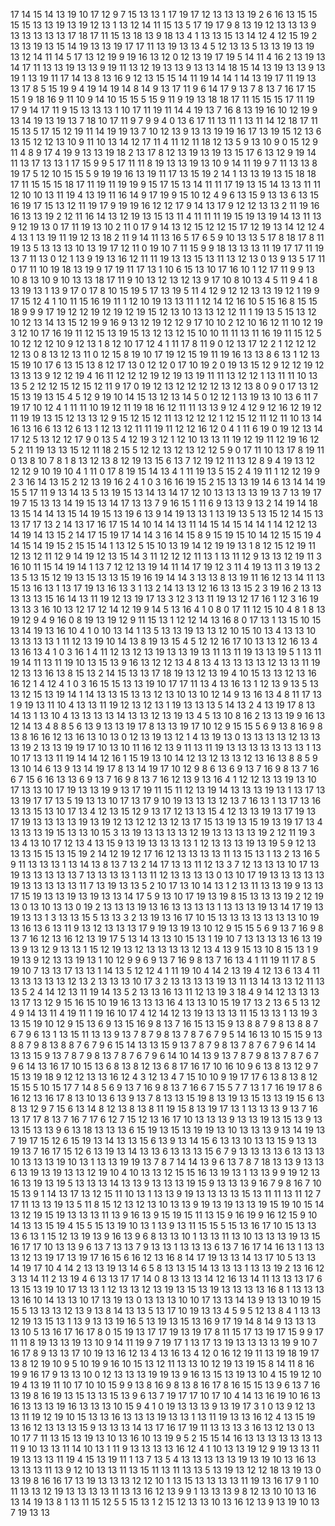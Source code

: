 17
14
15
14
13
19
10
17
12
9
7
15
13
13
1
17
19
17
12
13
13
13
19
2
6
16
13
15
15
15
15
13
13
19
13
19
12
13
1
13
12
14
11
15
13
5
17
19
17
9
8
13
19
12
13
13
13
9
13
13
13
13
13
17
18
17
11
15
13
18
13
9
18
13
4
1
13
13
15
13
14
12
4
12
15
19
2
13
13
19
13
15
14
19
13
13
19
17
17
11
13
19
13
13
4
5
12
13
13
5
13
13
19
13
19
13
12
14
11
14
5
17
13
12
19
9
19
16
13
12
0
12
13
19
17
19
5
14
11
4
16
2
13
19
13
14
17
11
13
13
19
13
13
9
19
11
13
12
19
13
13
9
13
13
14
18
15
14
13
19
13
13
9
13
19
1
13
19
11
17
14
13
8
13
16
9
12
13
15
15
14
11
19
14
14
1
14
13
19
17
11
19
13
13
17
8
5
15
19
9
4
19
14
19
14
8
14
9
13
17
11
9
6
14
17
9
13
7
8
13
7
16
17
15
15
1
9
18
16
9
11
10
9
14
10
15
15
5
15
9
11
9
19
13
18
18
17
11
15
15
15
17
11
19
17
9
14
17
11
9
15
13
13
13
1
10
17
11
19
11
14
4
19
13
7
16
8
13
19
16
10
12
19
9
13
14
19
13
19
13
7
18
10
17
11
9
7
9
9
4
0
13
6
17
11
13
11
1
13
11
14
12
18
17
11
15
13
5
17
15
12
19
11
14
19
19
13
7
10
12
13
9
13
13
19
19
16
17
13
19
15
12
13
6
13
15
12
12
13
10
9
11
10
13
14
12
17
11
4
11
12
11
18
12
13
5
9
13
10
9
0
15
12
9
11
4
8
9
17
4
19
9
13
13
19
18
2
13
17
8
12
13
19
13
19
13
15
17
6
13
12
9
19
14
11
13
17
13
13
1
17
15
9
9
5
17
11
11
8
19
13
13
19
13
10
9
14
11
19
9
7
11
13
13
8
19
17
5
12
10
15
15
5
9
19
19
16
13
19
11
17
13
15
19
2
14
1
13
13
19
13
15
18
18
17
11
15
15
15
18
17
11
19
11
19
19
9
15
17
15
13
14
11
11
17
19
13
15
14
13
13
11
11
12
10
10
13
11
19
4
13
19
11
16
14
9
17
19
9
15
10
12
4
9
6
13
15
9
13
13
6
13
15
16
19
17
15
13
12
11
19
17
9
19
19
16
12
12
17
9
14
13
17
9
12
12
13
13
2
11
19
16
16
13
13
19
2
12
11
16
14
13
12
19
13
15
13
11
4
11
11
11
19
15
19
13
19
14
13
11
13
9
12
19
13
0
17
11
19
13
10
2
11
0
17
9
14
13
12
15
12
12
15
17
12
19
13
14
12
12
4
4
13
1
13
19
11
19
12
13
18
2
11
9
14
11
13
16
5
17
6
5
9
10
13
13
5
17
8
18
17
8
11
19
13
5
13
13
13
10
13
19
17
12
11
0
19
10
7
11
15
9
9
18
13
13
13
11
19
17
17
11
19
13
7
11
13
0
12
1
13
9
19
13
16
12
11
11
19
13
13
15
13
11
13
12
13
0
13
9
13
5
17
11
0
17
11
10
19
18
13
19
9
17
19
11
17
13
1
10
6
15
13
10
17
16
10
1
12
17
11
9
9
13
10
8
13
10
9
10
13
13
18
17
11
9
10
13
12
13
12
13
9
17
10
8
10
13
4
5
11
9
4
1
8
13
19
13
1
13
9
17
0
17
8
10
15
19
5
17
13
19
5
11
4
12
9
12
12
13
13
19
12
1
19
9
17
15
12
4
1
10
11
15
16
19
11
1
12
10
19
13
13
11
1
12
14
12
16
10
5
15
16
8
15
15
18
9
9
9
17
19
12
12
19
12
19
12
19
15
12
13
10
13
13
12
12
11
1
19
13
5
15
13
12
10
12
13
14
13
15
12
19
9
16
9
13
12
19
12
12
9
17
10
10
2
12
10
16
12
11
10
12
19
3
12
10
17
16
19
11
12
15
13
19
15
13
12
13
12
15
10
10
11
11
13
11
16
19
11
15
12
5
10
12
12
12
10
9
12
13
1
8
12
10
17
12
4
1
11
17
8
11
9
0
12
13
17
12
2
1
12
12
12
12
13
0
8
13
12
13
11
0
12
15
8
19
10
17
19
12
15
19
11
19
16
13
13
8
6
13
1
12
13
15
19
10
17
6
13
15
13
8
12
17
13
0
12
12
0
17
10
19
2
0
19
13
15
12
9
12
12
19
12
13
13
13
9
12
12
19
4
16
11
12
12
12
19
12
19
13
19
11
11
13
12
12
1
13
11
11
10
13
13
5
2
12
12
15
12
15
12
11
9
17
0
19
12
13
12
12
12
12
13
12
13
8
0
9
0
17
13
12
15
13
19
13
15
4
5
12
9
19
10
14
15
13
12
13
14
5
0
12
12
1
13
19
13
10
13
6
11
7
19
17
10
12
4
1
11
11
10
19
12
11
19
18
16
12
11
11
13
13
9
12
4
12
9
12
16
12
19
12
11
19
19
13
15
12
13
13
12
9
15
12
15
12
11
13
12
12
12
1
12
15
12
11
12
11
10
13
14
16
13
16
6
13
12
6
13
1
12
13
12
11
11
19
11
12
12
16
12
0
4
1
11
6
19
0
19
12
13
14
17
12
5
13
12
12
17
9
0
13
5
4
12
19
3
12
1
12
10
13
13
11
19
12
19
11
12
19
16
12
5
2
11
19
13
13
15
12
11
18
2
15
5
12
12
13
12
13
12
12
5
9
0
17
11
10
13
17
8
19
11
0
13
8
10
7
8
1
8
13
12
13
8
12
19
13
15
6
13
7
12
19
12
11
13
12
8
9
4
19
13
12
12
12
9
10
19
10
4
1
11
0
17
8
19
15
14
13
4
1
11
19
13
5
15
2
4
19
11
1
12
12
19
9
2
3
16
14
13
15
2
12
13
19
16
2
4
1
0
3
16
16
19
15
2
15
13
13
19
14
6
13
14
14
19
15
5
17
11
9
13
14
13
5
13
19
15
13
14
13
14
17
12
10
13
13
13
13
19
13
7
13
19
17
19
7
15
13
13
14
19
15
13
14
17
13
13
7
9
16
15
1
11
6
9
13
13
9
13
2
14
19
14
18
13
15
14
14
13
15
14
19
15
13
19
6
13
9
14
19
13
13
1
13
19
13
5
13
15
12
14
15
13
13
17
17
13
2
14
13
17
16
17
15
14
10
14
14
13
11
14
15
14
15
14
14
1
14
12
12
13
14
19
14
13
15
2
14
17
15
19
17
14
14
3
16
14
15
8
9
15
19
15
10
14
12
15
15
19
4
14
15
14
19
15
2
15
15
14
1
13
12
5
15
10
13
19
14
12
19
19
13
1
8
12
15
12
19
11
12
13
12
11
12
9
14
19
12
13
15
14
3
11
12
12
12
11
13
1
13
11
12
9
13
13
12
19
11
3
16
10
11
15
14
19
14
1
13
7
12
12
13
19
14
11
14
17
19
12
3
11
4
19
13
11
3
19
13
2
13
5
13
15
12
19
13
15
13
13
15
19
16
19
14
14
3
13
13
8
13
19
11
16
12
13
14
11
13
15
13
16
13
1
13
17
19
13
16
13
3
1
13
2
14
13
13
12
16
13
13
15
2
3
19
16
2
13
13
13
13
13
15
16
14
13
11
19
12
13
19
17
13
3
12
3
13
11
19
13
12
17
16
1
12
3
16
19
13
13
3
16
10
13
12
17
12
14
12
19
9
14
5
13
16
4
1
0
8
0
17
11
12
15
10
4
8
1
8
13
19
12
9
4
9
16
0
8
19
13
19
12
9
11
15
13
1
12
12
14
13
16
8
0
17
13
1
13
15
10
15
13
14
19
13
16
10
4
1
0
10
13
14
1
13
5
13
13
19
13
13
12
10
15
10
13
4
13
13
10
13
13
13
13
1
11
12
13
19
10
14
13
8
19
13
15
4
5
12
12
16
17
10
13
13
12
16
13
4
13
16
13
4
1
0
3
16
1
4
11
12
13
12
13
19
13
13
19
13
11
13
11
19
13
13
19
5
1
13
11
19
14
11
13
11
19
10
13
15
13
9
16
13
12
12
13
4
8
13
4
13
13
13
13
12
13
13
11
19
12
13
13
16
13
8
15
13
2
14
15
13
13
17
18
19
13
12
13
19
4
10
15
13
13
12
13
16
16
12
1
4
12
4
1
0
3
16
15
15
13
13
19
10
17
17
11
13
4
13
16
13
1
12
13
9
13
5
13
13
12
15
13
19
14
1
14
13
13
15
13
13
12
13
10
13
10
12
14
9
13
16
13
4
8
11
17
13
1
9
19
13
11
10
4
13
13
11
19
12
13
12
13
1
19
13
13
13
5
14
13
2
4
13
19
17
8
13
14
13
1
13
10
4
13
13
13
13
14
13
13
12
13
19
13
4
5
13
10
8
16
2
13
13
19
9
16
13
12
14
13
4
8
8
5
6
13
9
13
13
19
17
8
13
13
19
17
10
12
9
15
15
5
6
9
13
8
16
9
8
13
8
16
16
12
13
16
13
10
13
0
12
13
19
13
12
1
4
13
19
13
0
13
13
13
13
12
13
13
13
19
2
13
13
19
19
17
10
13
10
11
16
12
13
9
11
13
11
19
13
13
13
13
13
13
13
1
13
10
17
13
13
11
19
14
14
12
16
1
15
19
13
10
14
12
13
12
13
13
12
13
16
13
8
8
5
9
13
10
14
6
13
9
13
14
19
17
8
13
14
19
17
10
12
9
8
6
13
6
9
13
7
16
9
8
13
7
16
6
7
15
6
16
13
13
6
9
13
7
16
9
8
13
7
16
12
13
9
13
16
4
1
12
12
13
13
19
13
10
17
13
13
10
17
19
13
13
19
9
13
17
19
11
15
11
12
13
19
14
13
13
13
19
13
1
13
17
13
13
19
17
17
13
5
19
13
13
10
17
13
17
9
10
19
13
13
13
12
13
7
16
13
1
13
17
13
16
13
13
15
13
10
17
13
4
12
13
15
12
9
13
17
12
13
13
15
4
12
13
13
19
13
17
19
13
17
19
13
13
13
13
19
13
19
12
13
12
12
13
12
13
17
15
13
19
13
15
19
13
19
17
13
4
13
13
13
19
15
13
13
10
15
3
13
19
13
13
13
13
12
19
13
13
13
13
19
2
12
11
19
3
13
4
13
10
17
12
13
4
13
15
9
13
19
13
13
13
13
1
12
13
13
13
19
13
19
5
9
12
13
13
13
15
15
13
15
19
2
14
12
19
12
17
16
12
13
13
13
13
11
13
15
13
1
13
2
13
16
5
9
11
13
13
13
1
13
14
13
8
13
7
13
2
14
17
13
13
11
12
13
3
7
12
13
13
13
10
17
13
19
13
13
13
13
13
7
13
13
13
13
1
13
11
12
13
13
13
13
0
13
10
17
19
13
13
13
13
13
19
13
13
13
13
13
11
7
13
19
13
13
5
2
10
17
13
10
14
13
1
2
13
11
13
13
19
9
13
13
17
15
19
13
13
19
13
19
13
13
14
17
5
9
13
10
17
19
13
19
8
15
13
13
13
19
2
12
19
13
0
13
10
13
13
0
19
2
13
13
13
19
13
16
13
13
13
13
1
13
13
13
19
13
14
17
19
13
19
13
13
1
3
13
13
15
5
13
13
3
2
13
19
13
16
17
10
15
13
13
13
13
13
13
13
10
19
13
16
13
6
13
11
9
13
12
13
13
13
17
9
19
13
19
13
10
12
9
15
15
5
6
9
13
7
16
9
8
13
7
16
12
13
16
12
13
19
17
5
13
14
13
13
10
15
13
1
19
10
7
13
13
13
13
16
13
19
13
9
13
12
9
13
13
1
15
12
19
13
12
13
13
13
13
12
13
4
13
9
15
13
10
8
15
13
1
9
19
13
9
12
13
13
19
13
1
10
12
9
9
6
9
13
7
16
9
8
13
7
16
13
4
1
11
19
11
17
8
5
19
10
7
13
13
17
13
13
1
14
13
5
12
12
4
1
11
19
10
4
14
2
13
19
4
12
13
6
13
4
11
13
13
13
13
13
12
13
2
13
13
13
10
17
3
2
13
13
13
13
19
13
11
13
14
13
13
12
11
13
13
5
2
4
14
12
13
11
19
14
13
5
2
13
13
16
13
11
12
13
19
3
18
4
9
14
12
13
13
13
13
17
13
12
9
15
16
15
10
19
16
13
13
13
16
4
13
13
10
15
19
17
13
2
13
6
5
13
12
4
9
14
13
11
4
19
11
1
19
16
10
17
4
12
14
12
13
19
13
13
13
11
15
13
13
1
13
19
3
13
15
19
10
12
9
15
13
6
9
13
15
16
9
8
13
7
16
15
13
15
9
13
8
8
7
9
8
13
8
8
7
6
7
9
6
13
1
13
15
11
13
13
9
13
7
8
7
9
8
13
7
8
7
6
7
9
5
14
16
13
10
15
15
9
13
8
8
7
9
8
13
8
8
7
6
7
9
6
15
14
13
13
15
9
13
7
8
7
9
8
13
7
8
7
6
7
9
6
14
14
13
13
15
9
13
7
8
7
9
8
13
7
8
7
6
7
9
6
14
10
14
13
9
13
7
8
7
9
8
13
7
8
7
6
7
9
6
14
13
16
17
10
15
13
6
8
13
8
12
13
6
8
17
16
17
10
16
10
9
6
13
8
13
12
9
7
15
13
19
18
9
12
12
13
13
16
12
4
3
12
13
4
7
15
10
10
9
19
17
17
6
13
8
13
8
12
15
15
5
10
15
17
7
14
8
5
6
9
13
7
16
9
8
13
7
16
6
7
15
5
7
7
13
1
7
16
19
17
8
6
16
12
13
16
17
8
13
10
13
6
13
9
13
7
8
13
13
15
19
8
13
19
13
15
13
13
19
15
6
13
8
13
12
9
7
15
6
13
14
8
12
13
8
13
8
11
19
15
8
13
19
17
13
1
13
13
13
9
13
7
16
13
17
17
8
13
7
16
7
17
6
12
7
15
12
13
16
17
10
13
13
13
9
13
13
19
13
15
13
9
13
13
15
13
13
9
6
13
18
13
13
13
6
15
19
13
15
13
19
19
13
10
13
13
13
9
13
14
19
13
7
19
17
15
12
6
15
19
13
14
13
13
15
6
13
9
13
14
15
6
13
13
10
13
13
15
9
13
13
19
13
7
16
17
15
12
6
13
19
13
14
13
13
6
13
13
13
15
6
7
9
13
13
13
13
6
13
13
13
10
13
13
13
19
10
13
1
13
13
19
19
13
7
8
7
14
14
13
9
6
13
7
8
7
18
13
13
9
13
13
6
13
19
13
19
13
13
12
19
10
4
10
13
13
12
15
15
16
13
19
13
1
13
13
9
9
19
12
13
16
13
19
13
19
5
13
13
13
14
13
13
9
13
13
13
19
15
9
13
13
13
9
16
7
9
8
16
7
10
15
13
9
1
14
13
17
13
12
15
11
10
13
1
13
13
9
19
13
13
13
13
15
13
11
11
13
11
12
7
17
11
13
13
19
13
5
11
8
15
12
13
12
13
10
13
13
9
19
13
19
13
13
19
15
19
10
15
14
13
12
19
15
19
13
13
13
11
13
9
16
13
9
15
19
15
11
13
15
9
16
19
9
16
12
15
9
10
14
13
13
15
19
4
15
5
15
13
19
10
13
1
13
9
13
11
15
15
5
15
13
16
17
10
15
13
13
13
6
13
1
15
12
13
19
13
9
16
13
9
6
8
13
13
10
1
13
13
11
13
10
13
13
13
19
13
15
16
17
17
10
13
13
9
6
13
7
13
13
7
9
13
13
1
13
13
13
6
13
7
16
17
14
16
13
1
13
13
13
12
13
19
17
13
19
17
16
15
6
16
12
13
16
8
14
17
19
13
13
14
13
17
10
5
13
13
14
19
17
10
4
14
2
13
13
19
13
14
6
5
8
13
13
15
14
13
13
13
1
13
13
19
2
13
16
12
3
13
14
11
2
13
19
4
6
13
13
17
17
14
0
8
13
13
13
14
12
16
13
14
11
13
13
13
17
6
13
15
13
19
10
17
13
13
1
12
13
13
12
13
19
13
15
13
19
13
13
13
13
16
8
1
13
13
13
13
16
10
14
13
13
10
17
13
19
13
0
13
13
13
10
10
17
13
13
14
13
9
13
13
10
19
15
15
5
13
13
13
12
13
9
13
8
14
13
13
5
13
17
10
19
13
13
4
5
9
5
12
13
8
4
1
13
13
12
19
13
15
13
1
13
9
13
13
19
16
5
13
19
13
15
13
16
9
17
19
14
8
14
9
13
13
13
13
10
5
13
16
17
16
17
8
0
15
19
13
17
17
19
13
19
17
8
11
15
17
13
19
17
15
9
9
17
11
11
8
19
13
13
19
13
10
9
14
11
19
9
7
19
17
1
13
17
13
19
13
13
13
13
19
9
10
7
16
17
8
9
13
13
17
10
19
13
16
12
13
4
13
16
13
4
12
0
16
12
19
11
13
19
18
19
17
13
8
12
19
10
9
5
10
19
9
16
10
15
13
12
11
13
13
10
12
19
13
19
15
8
14
11
8
16
19
9
16
17
9
13
13
10
0
12
13
13
13
19
19
13
9
16
13
15
13
19
13
10
4
15
19
12
10
19
4
13
19
11
10
17
10
10
15
9
9
13
8
16
9
8
13
8
16
17
8
16
15
15
13
9
6
13
7
16
13
19
8
16
19
13
15
13
13
15
13
9
6
13
7
19
17
17
10
17
10
4
14
13
16
19
10
16
13
16
13
13
13
19
16
13
13
13
10
15
9
4
1
0
19
13
13
13
9
13
19
17
3
1
0
13
9
12
13
13
11
19
12
19
10
15
13
13
16
13
13
13
19
13
13
1
13
11
19
13
13
16
12
4
13
15
19
13
16
12
13
13
13
15
9
13
13
13
14
13
17
16
17
19
11
13
13
13
3
16
13
12
13
0
13
10
17
7
11
13
15
13
19
13
10
13
16
10
13
19
9
5
2
15
15
14
16
13
13
13
13
13
13
13
11
9
10
13
13
11
14
10
13
1
11
9
13
13
13
13
16
12
4
1
10
13
13
19
12
9
19
13
13
11
19
13
13
13
11
19
4
15
13
19
11
1
13
7
13
5
4
13
13
13
13
13
19
13
19
10
13
16
13
13
13
13
11
13
9
12
10
13
13
11
13
15
11
13
11
13
13
5
13
19
13
12
12
18
13
19
13
0
13
19
8
16
16
17
13
19
13
13
13
12
12
10
1
13
15
13
13
13
13
11
19
13
16
17
9
1
10
11
13
13
12
19
13
13
13
13
11
13
13
16
12
13
9
9
1
13
13
13
9
8
12
13
10
10
13
16
13
14
19
13
8
1
13
11
15
12
5
5
15
13
1
2
15
12
13
13
10
13
16
12
13
9
13
19
10
13
7
19
13
13
